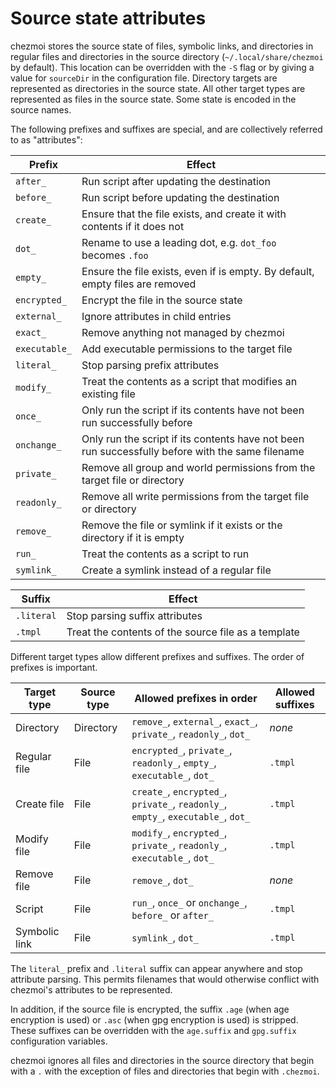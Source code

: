 # Source state attributes

chezmoi stores the source state of files, symbolic links, and directories in
regular files and directories in the source directory (`~/.local/share/chezmoi`
by default). This location can be overridden with the `-S` flag or by giving a
value for `sourceDir` in the configuration file. Directory targets are
represented as directories in the source state. All other target types are
represented as files in the source state. Some state is encoded in the source
names.

The following prefixes and suffixes are special, and are collectively referred
to as "attributes":

| Prefix        | Effect                                                                                           |
| ------------- | ------------------------------------------------------------------------------------------------ |
| `after_`      | Run script after updating the destination                                                        |
| `before_`     | Run script before updating the destination                                                       |
| `create_`     | Ensure that the file exists, and create it with contents if it does not                          |
| `dot_`        | Rename to use a leading dot, e.g. `dot_foo` becomes `.foo`                                       |
| `empty_`      | Ensure the file exists, even if is empty. By default, empty files are removed                    |
| `encrypted_`  | Encrypt the file in the source state                                                             |
| `external_`   | Ignore attributes in child entries                                                               |
| `exact_`      | Remove anything not managed by chezmoi                                                           |
| `executable_` | Add executable permissions to the target file                                                    |
| `literal_`    | Stop parsing prefix attributes                                                                   |
| `modify_`     | Treat the contents as a script that modifies an existing file                                    |
| `once_`       | Only run the script if its contents have not been run successfully before                        |
| `onchange_`   | Only run the script if its contents have not been run successfully before with the same filename |
| `private_`    | Remove all group and world permissions from the target file or directory                         |
| `readonly_`   | Remove all write permissions from the target file or directory                                   |
| `remove_`     | Remove the file or symlink if it exists or the directory if it is empty                          |
| `run_`        | Treat the contents as a script to run                                                            |
| `symlink_`    | Create a symlink instead of a regular file                                                       |

| Suffix     | Effect                                              |
| ---------- | --------------------------------------------------- |
| `.literal` | Stop parsing suffix attributes                      |
| `.tmpl`    | Treat the contents of the source file as a template |

Different target types allow different prefixes and suffixes. The order of
prefixes is important.

| Target type      | Source type | Allowed prefixes in order                                                         | Allowed suffixes |
| ---------------- | ----------- | --------------------------------------------------------------------------------- | ---------------- |
| Directory        | Directory   | `remove_`, `external_`, `exact_`, `private_`, `readonly_`, `dot_`                 | *none*           |
| Regular file     | File        | `encrypted_`, `private_`, `readonly_`, `empty_`, `executable_`, `dot_`            | `.tmpl`          |
| Create file      | File        | `create_`, `encrypted_`, `private_`, `readonly_`, `empty_`, `executable_`, `dot_` | `.tmpl`          |
| Modify file      | File        | `modify_`, `encrypted_`, `private_`, `readonly_`, `executable_`, `dot_`           | `.tmpl`          |
| Remove file      | File        | `remove_`, `dot_`                                                                 | *none*           |
| Script           | File        | `run_`, `once_` or `onchange_`, `before_` or `after_`                             | `.tmpl`          |
| Symbolic link    | File        | `symlink_`, `dot_`                                                                | `.tmpl`          |

The `literal_` prefix and `.literal` suffix can appear anywhere and stop
attribute parsing. This permits filenames that would otherwise conflict with
chezmoi's attributes to be represented.

In addition, if the source file is encrypted, the suffix `.age` (when age
encryption is used) or `.asc` (when gpg encryption is used) is stripped. These
suffixes can be overridden with the `age.suffix` and `gpg.suffix` configuration
variables.

chezmoi ignores all files and directories in the source directory that begin
with a `.` with the exception of files and directories that begin with
`.chezmoi`.
